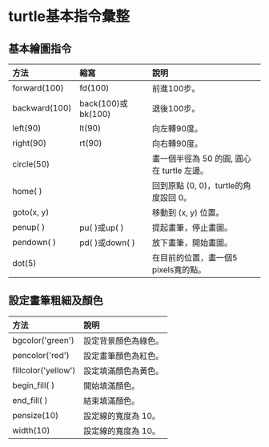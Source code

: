 # turtle基本指令彙整

## 基本繪圖指令

|方法|縮寫|說明|
|:-|:-|:-|
|forward(100)|fd(100)|前進100步。|
|backward(100)|back(100)或bk(100)|退後100步。|
|left(90)|lt(90)|向左轉90度。|
|right(90)|rt(90)|向右轉90度。|
|circle(50)||畫一個半徑為 50 的圓, 圓心在 turtle 左邊。|
|home( )||回到原點 (0, 0)，turtle的角度設回 0。|
|goto(x, y)||移動到 (x, y) 位置。|
|penup( )|pu( )或up( )|提起畫筆，停止畫圖。|
|pendown( )|pd( )或down( )|放下畫筆，開始畫圖。|
|dot(5)||在目前的位置，畫一個5 pixels寬的點。|

## 設定畫筆粗細及顏色

|方法|說明|
|:-|:-|
|bgcolor('green')|設定背景顏色為綠色。|
|pencolor('red')|設定畫筆顏色為紅色。|
|fillcolor('yellow')|設定填滿顏色為黃色。|
|begin_fill( )|開始填滿顏色。|
|end_fill( )|結束填滿顏色。|
|pensize(10)|設定線的寬度為 10。|
|width(10)|設定線的寬度為 10。|